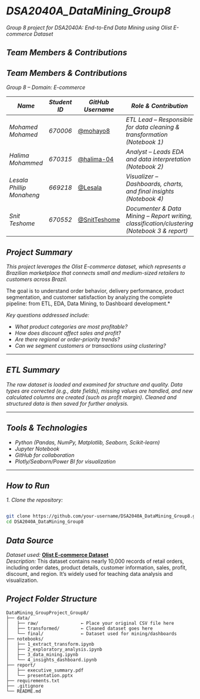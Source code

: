 # *DSA2040A_DataMining_Group8*
*Group 8 project for DSA2040A: End-to-End Data Mining using Olist E-commerce Dataset*


## *Team Members & Contributions*

## *Team Members & Contributions*
*Group 8 – Domain: E-commerce*

| *Name*                   | *Student ID* | *GitHub Username*                          | *Role & Contribution*                          |
|--------------------------|--------------|---------------------------------------------|------------------------------------------------|
| *Mohamed Mohamed*        | *670006*     | [@mohayo8](https://github.com/mohayo8)               | *ETL Lead – Responsible for data cleaning & transformation (Notebook 1)*      |
| *Halima Mohammed*        | *670315*     | [@halima-04](https://github.com/halima-04)           | *Analyst – Leads EDA and data interpretation (Notebook 2)*        |
| *Lesala Phillip Monaheng*| *669218*     | [@Lesala](https://github.com/Lesala)                 | *Visualizer – Dashboards, charts, and final insights (Notebook 4)*      |
| *Snit Teshome*           | *670552*     | [@SnitTeshome](https://github.com/SnitTeshome)       | *Documenter & Data Mining – Report writing, classification/clustering (Notebook 3 & report)*      |

## *Project Summary*

*This project leverages the Olist E-commerce dataset, which represents a Brazilian marketplace that connects small and medium-sized retailers to customers across Brazil.*

The goal is to understand order behavior, delivery performance, product segmentation, and customer satisfaction by analyzing the complete pipeline: from ETL, EDA, Data Mining, to Dashboard development.*

*Key questions addressed include:*
- *What product categories are most profitable?*
- *How does discount affect sales and profit?*
- *Are there regional or order-priority trends?*
- *Can we segment customers or transactions using clustering?*

---

## *ETL Summary*


*The raw dataset is loaded and examined for structure and quality. Data types are corrected (e.g., date fields), missing values are handled, and new calculated columns are created (such as profit margin). Cleaned and structured data is then saved for further analysis.*

---

## *Tools & Technologies*

- *Python (Pandas, NumPy, Matplotlib, Seaborn, Scikit-learn)*
- *Jupyter Notebook*
- *GitHub for collaboration*
- *Plotly/Seaborn/Power BI for visualization*

---

## *How to Run*

*1. Clone the repository:*

```bash

git clone https://github.com/your-username/DSA2040A_DataMining_Group8.git
cd DSA2040A_DataMining_Group8
```
## *Data Source*

*Dataset used:* [**Olist E-commerce Dataset**](https://www.kaggle.com/code/rasikagurav/brazilian-e-commerce-eda-nlp)  
*Description:* This dataset contains nearly 10,000 records of retail orders, including order dates, product details, customer information, sales, profit, discount, and region. It’s widely used for teaching data analysis and visualization.

## *Project Folder Structure*

```
DataMining_GroupProject_Group8/
├── data/
│   ├── raw/                ← Place your original CSV file here
│   ├── transformed/        ← Cleaned dataset goes here
│   └── final/              ← Dataset used for mining/dashboards
├── notebooks/
│   ├── 1_extract_transform.ipynb
│   ├── 2_exploratory_analysis.ipynb
│   ├── 3_data_mining.ipynb
│   └── 4_insights_dashboard.ipynb
├── report/
│   ├── executive_summary.pdf
│   └── presentation.pptx
├── requirements.txt
├── .gitignore
└── README.md
```


